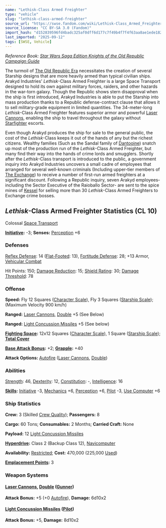 ```yaml
---
name: "Lethisk-Class Armed Freighter"
type: "vehicle"
slug: "lethisk-class-armed-freighter"
source_url: "https://swse.fandom.com/wiki/Lethisk-Class_Armed_Freighter"
source_license: "CC BY-SA 3.0 (Fandom)"
import_hash: "d152839596fd4badc325af0dff6d177c7f49b4f7f4f63aa8ae1ede1827ee2ccf"
last_imported: "2025-09-12"
tags: [SWSE, Vehicle]
---
```

*Reference Book: [Star Wars Saga Edition Knights of the Old Republic Campaign Guide](https://swse.fandom.com/wiki/Star_Wars_Saga_Edition_Knights_of_the_Old_Republic_Campaign_Guide)*

The turmoil of [The Old Republic Era](https://swse.fandom.com/wiki/The_Old_Republic_Era) necessitates the creation of several Starship designs that are more heavily armed than typical civilian ships. Arakyd Industries' *Lethisk*-Class Armed Freighter is a large Space Transport designed to hold its own against military forces, raiders, and other hazards in the war-torn galaxy. Though the Republic shows stern disapproval when the ship is first introduced, Arakyd Industries is able to put the Starship into mass production thanks to a Republic defense-contract clause that allows it to sell military-grade equipment in limited quantities. The 34-meter-long *Lethisk*-Class Armed Freighter features superior armor and powerful [Laser Cannons](https://swse.fandom.com/wiki/Laser_Cannons), enabling the ship to travel throughout the galaxy without [Starfighter](https://swse.fandom.com/wiki/Starfighter) escorts.

Even though Arakyd produces the ship for sale to the general public, the cost of the *Lethisk*-Class keeps it out of the hands of any but the richest citizens. Wealthy families (Such as the Sandal family of [Dantooine](https://swse.fandom.com/wiki/Dantooine)) snatch up most of the production run of the *Lethisk*-Class Armed Freighter, but many find their way into the hands of crime lords and smugglers. Shortly after the *Lethisk*-Class transport is introduced to the public, a government inquiry into Arakyd Industries uncovers a small cadre of employees that arranged for several well-known criminals (Including upper-tier members of [The Exchange](https://swse.fandom.com/wiki/The_Exchange)) to receive a number of first-run armed freighters at a significant discount. Following a Republic inquiry, seven Arakyd employees- including the Sector Executive of the Raioballo Sector- are sent to the spice mines of [Kessel](https://swse.fandom.com/wiki/Kessel) for selling more than 30 *Lethisk*-Class Armed Freighters to Exchange crime bosses.

## *Lethisk*-Class Armed Freighter Statistics (CL 10)
Colossal [Space Transport](https://swse.fandom.com/wiki/Space_Transport)

**[Initiative](https://swse.fandom.com/wiki/Initiative):** -3; **Senses:** [Perception](https://swse.fandom.com/wiki/Perception) +6
### Defenses
[Reflex Defense](https://swse.fandom.com/wiki/Reflex_Defense_(Vehicles)): 14 ([Flat-Footed](https://swse.fandom.com/wiki/Flat-Footed): 13), [Fortitude Defense](https://swse.fandom.com/wiki/Fortitude_Defense_(Vehicles)): 28; +13 Armor, [Vehicular Combat](https://swse.fandom.com/wiki/Vehicular_Combat)

Hit Points: 150; [Damage Reduction](https://swse.fandom.com/wiki/Damage_Reduction): 15; [Shield Rating](https://swse.fandom.com/wiki/Shield_Rating): 30; [Damage Threshold](https://swse.fandom.com/wiki/Damage_Threshold_(Vehicles)): 78
### Offense
**Speed:** Fly 12 Squares ([Character Scale](https://swse.fandom.com/wiki/Character_Scale)), Fly 3 Squares ([Starship Scale](https://swse.fandom.com/wiki/Starship_Scale)); (Maximum Velocity 900 km/h)

**Ranged:** [Laser Cannons](https://swse.fandom.com/wiki/Laser_Cannons), [Double](https://swse.fandom.com/wiki/Double) +5 (See Below)

**Ranged:** [Light Concussion Missiles](https://swse.fandom.com/wiki/Light_Concussion_Missiles) +5 (See below)

**[Fighting Space](https://swse.fandom.com/wiki/Fighting_Space):** 12x12 Squares ([Character Scale](https://swse.fandom.com/wiki/Character_Scale)), 1 Square ([Starship Scale](https://swse.fandom.com/wiki/Starship_Scale)); **[Total Cover](https://swse.fandom.com/wiki/Total_Cover)**

**[Base Attack Bonus](https://swse.fandom.com/wiki/Base_Attack_Bonus):** +2; **[Grapple](https://swse.fandom.com/wiki/Grapple):** +40

**Attack Options:** [Autofire](https://swse.fandom.com/wiki/Autofire_(Vehicle_Combat)) ([Laser Cannons](https://swse.fandom.com/wiki/Laser_Cannons), [Double](https://swse.fandom.com/wiki/Double))
### Abilities
[Strength](https://swse.fandom.com/wiki/Strength): 46, [Dexterity](https://swse.fandom.com/wiki/Dexterity): 12, [Constitution](https://swse.fandom.com/wiki/Constitution): -, [Intelligence](https://swse.fandom.com/wiki/Intelligence): 16

**[Skills](https://swse.fandom.com/wiki/Skills):** [Initiative](https://swse.fandom.com/wiki/Initiative) -3, [Mechanics](https://swse.fandom.com/wiki/Mechanics) +6, [Perception](https://swse.fandom.com/wiki/Perception) +6, [Pilot](https://swse.fandom.com/wiki/Pilot) -3, [Use Computer](https://swse.fandom.com/wiki/Use_Computer) +6
### Ship Statistics
**Crew:** 3 (Skilled [Crew Quality](https://swse.fandom.com/wiki/Crew_Quality)); **Passengers:** 8

**Cargo:** 60 Tons; **Consumables:** 2 Months; **Carried Craft:** None

**Payload:** 12 [Light Concussion Missiles](https://swse.fandom.com/wiki/Light_Concussion_Missiles)

**[Hyperdrive](https://swse.fandom.com/wiki/Hyperdrive):** Class 2 (Backup Class 12), [Navicomputer](https://swse.fandom.com/wiki/Navicomputer)

**Availability:** [Restricted](https://swse.fandom.com/wiki/Restricted); **Cost:** 470,000 (225,000 [Used](https://swse.fandom.com/wiki/Used))

**[Emplacement Points](https://swse.fandom.com/wiki/Emplacement_Points):** 3
### Weapon Systems
#### **[Laser Cannons](https://swse.fandom.com/wiki/Laser_Cannons), [Double](https://swse.fandom.com/wiki/Double) ([Gunner](https://swse.fandom.com/wiki/Gunner))**
**Attack Bonus:** +5 (+0 [Autofire](https://swse.fandom.com/wiki/Autofire_(Vehicle_Combat))), **Damage:** 6d10x2

#### **[Light Concussion Missiles](https://swse.fandom.com/wiki/Light_Concussion_Missiles) ([Pilot](https://swse.fandom.com/wiki/Pilot_(Vehicle_Combat)))**
**Attack Bonus:** +5, **Damage:** 8d10x2